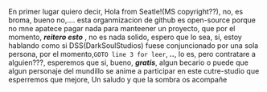 En primer lugar quiero decir, Hola from Seatle!(MS copyright??), no, es broma, bueno no,....
esta organmizacion de github es open-source porque no mne apatece pagar nada para 
manteener un proyecto, que por el momento, ***reitero esto*** , no es nada solido, espero que lo sea, si, estoy hablando 
como si DSS(DarkSoulStudios) fuese conjuncionado por una sola persona, por el momento,`GOTO line 3 for leer`, ***..***, lo es,
pero contratare a alguien???, esperemos que si, bueno, ***gratis***, algun becario o puede que algun personaje del mundillo 
se anime a participar en este cutre-studio que esperremos que mejore, Un saludo y que la sombra os acompañe
